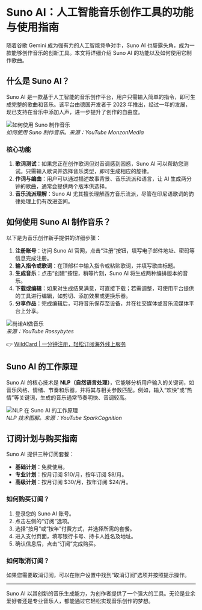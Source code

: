 # Suno AI：人工智能音乐创作工具的功能与使用指南

随着谷歌 Gemini 成为强有力的人工智能竞争对手，Suno AI 也崭露头角，成为一款能够创作音乐的创新工具。本文将详细介绍 Suno AI 的功能以及如何使用它制作歌曲。

## 什么是 Suno AI？

Suno AI 是一款基于人工智能的音乐创作平台，用户只需输入简单的指令，即可生成完整的歌曲和音乐。该平台由德国开发者于 2023 年推出，经过一年的发展，现已支持在音乐中添加人声，进一步提升了创作的自由度。

![如何使用 Suno 制作音乐](https://bbtdd.com/img/8615354770537498.webp)  
*如何使用 Suno 制作音乐。来源：YouTube MonzonMedia*

### 核心功能

1. **歌词测试**：如果您正在创作歌词但对音调感到困惑，Suno AI 可以帮助您测试。只需输入歌词并选择音乐类型，即可生成相应的旋律。
2. **作词与编曲**：用户可以通过描述故事背景、音乐流派和语言，让 AI 生成两分钟的歌曲，通常会提供两个版本供选择。
3. **音乐流派理解**：Suno AI 尤其擅长理解西方音乐流派，尽管在印尼语歌词的韵律处理上仍有改进空间。

## 如何使用 Suno AI 制作音乐？

以下是为音乐创作新手提供的详细步骤：

1. **注册账号**：访问 Suno AI 官网，点击“注册”按钮，填写电子邮件地址、密码等信息完成注册。
2. **输入指令或歌词**：在顶部栏中输入指令或粘贴歌词，并填写歌曲标题。
3. **生成音乐**：点击“创建”按钮，稍等片刻，Suno AI 将生成两种编排版本的音乐。
4. **下载或编辑**：如果对生成结果满意，可直接下载；若需调整，可使用平台提供的工具进行编辑，如剪切、添加效果或更换乐器。
5. **分享作品**：完成编辑后，可将音乐保存至设备，并在社交媒体或音乐流媒体平台上分享。

![尚诺AI做音乐](https://bbtdd.com/img/461639980077762.webp)  
*来源：YouTube Rossybytes*

👉 [WildCard | 一分钟注册，轻松订阅海外线上服务](https://bbtdd.com/WildCard)

## Suno AI 的工作原理

Suno AI 的核心技术是 **NLP（自然语言处理）**，它能够分析用户输入的关键词，如音乐风格、情绪、节奏和乐器，并将其与相关参数匹配。例如，输入“欢快”或“热情”等关键词，生成的音乐通常节奏明快、音调较高。

![NLP 在 Suno AI 的工作原理](https://bbtdd.com/img/917148303.webp)  
*NLP 技术图解。来源：YouTube SparkCognition*

## 订阅计划与购买指南

Suno AI 提供三种订阅套餐：

- **基础计划**：免费使用。
- **专业计划**：按月订阅 $10/月，按年订阅 $8/月。
- **高级计划**：按月订阅 $30/月，按年订阅 $24/月。

### 如何购买订阅？

1. 登录您的 Suno AI 账号。
2. 点击左侧的“订阅”选项。
3. 选择“按月”或“按年”付费方式，并选择所需的套餐。
4. 进入支付页面，填写银行卡号、持卡人姓名及地址。
5. 确认信息后，点击“订阅”完成购买。

### 如何取消订阅？

如果您需要取消订阅，可以在账户设置中找到“取消订阅”选项并按照提示操作。

---

Suno AI 以其创新的音乐生成能力，为创作者提供了一个强大的工具。无论是业余爱好者还是专业音乐人，都能通过它轻松实现音乐创作的梦想。